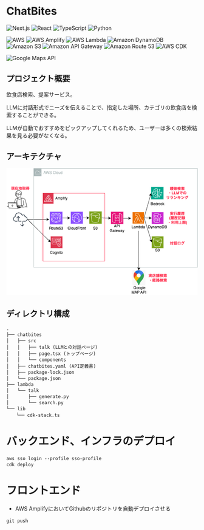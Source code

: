 # ChatBites
![Next.js](https://img.shields.io/badge/Next.js-000?logo=next.js&logoColor=white)
![React](https://img.shields.io/badge/React-61DAFB?logo=react&logoColor=white)
![TypeScript](https://img.shields.io/badge/TypeScript-3178C6?logo=typescript&logoColor=white)
![Python](https://img.shields.io/badge/Python-3776AB?logo=python&logoColor=white)

![AWS](https://img.shields.io/badge/AWS-232F3E?logo=amazon-aws&logoColor=white)
![AWS Amplify](https://img.shields.io/badge/AWS%20Amplify-FF9900?logo=aws-amplify&logoColor=white)
![AWS Lambda](https://img.shields.io/badge/AWS%20Lambda-FF9900?logo=amazon-aws&logoColor=white)
![Amazon DynamoDB](https://img.shields.io/badge/Amazon%20DynamoDB-4053D6?logo=amazon-dynamodb&logoColor=white)
![Amazon S3](https://img.shields.io/badge/Amazon%20S3-569A31?logo=amazon-s3&logoColor=white)
![Amazon API Gateway](https://img.shields.io/badge/Amazon%20API%20Gateway-FF4F8B?logo=amazon-api-gateway&logoColor=white)
![Amazon Route 53](https://img.shields.io/badge/Amazon%20Route%2053-232F3E?logo=amazon-route53&logoColor=white)
![AWS CDK](https://img.shields.io/badge/AWS%20Cloud%20Development%20Kit%20(CDK)-4CAF50?logo=aws-cdk&logoColor=white)

![Google Maps API](https://img.shields.io/badge/Google%20Maps%20API-4285F4?logo=google-maps&logoColor=white)


## プロジェクト概要
飲食店検索、提案サービス。

LLMに対話形式でニーズを伝えることで、指定した場所、カテゴリの飲食店を検索することができる。

LLMが自動でおすすめをピックアップしてくれるため、ユーザーは多くの検索結果を見る必要がなくなる。

## アーキテクチャ
![architecture](/public/architecture.png)

## ディレクトリ構成
```
.
├── chatbites
│   ├── src
│   │   ├── talk (LLMとの対話ページ)
│   │   ├── page.tsx (トップページ)
│   │   └── components
│   ├── chatbites.yaml (API定義書)
│   ├── package-lock.json
│   └── package.json
├── lambda
│   └── talk
│       ├── generate.py
│       └── search.py
└── lib
　  └── cdk-stack.ts
```

# バックエンド、インフラのデプロイ
```
aws sso login --profile sso-profile 
cdk deploy
```

# フロントエンド
- AWS AmplifyにおいてGithubのリポジトリを自動デプロイさせる
```
git push
```
